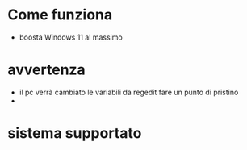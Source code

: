 # Come funziona
- boosta Windows 11 al massimo 

# avvertenza 
- il pc verrà cambiato le variabili da regedit fare un punto di pristino 
-
# sistema supportato
